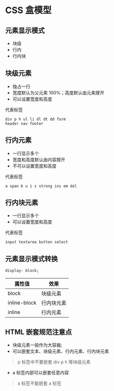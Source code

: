 # CSS 盒模型

## 元素显示模式

- 块级
- 行内
- 行内块

## 块级元素

- 独占一行
- 宽度默认为父元素 100%；高度默认由元素撑开
- 可以设置宽度和高度

代表标签

```
div p h ul li dl dt dd form
header nav footer
```

## 行内元素

- 一行显示多个
- 宽度和高度默认由内容撑开
- 不可以设置宽度和高度

代表标签

```
a span b u i s strong ins em del
```

## 行内块元素

- 一行显示多个
- 可以设置宽度和高度

代表标签

```
input textarea button select
```

## 元素显示模式转换

```css
display: block;
```

| 属性值       | 效果       |
| ------------ | ---------- |
| block        | 块级元素   |
| inline-block | 行内块元素 |
| inline       | 行内元素   |

## HTML 嵌套规范注意点

- 块级元素一般作为大容器;
- 可以嵌套文本、块级元素、行内元素、行内块元素

> p 标签中不要嵌套 div p h 等块级元素

- a 标签内部可以嵌套任意内容

> a 标签不能嵌套 a 标签
